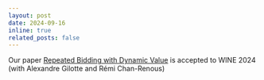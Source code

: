 ```yaml
---
layout: post
date: 2024-09-16
inline: true
related_posts: false
---
```

Our paper <a href="https://arxiv.org/abs/2308.01755"> Repeated Bidding with Dynamic Value</a> 
is accepted to WINE 2024 (with Alexandre Gilotte and Rémi Chan-Renous)
